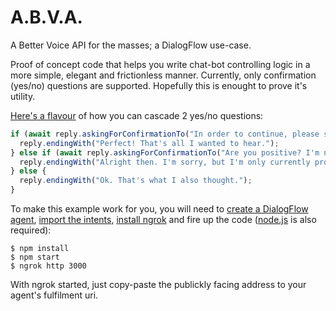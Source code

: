 # A.B.V.A.
A Better Voice API for the masses; a DialogFlow use-case.

Proof of concept code that helps you write chat-bot controlling logic in a more simple, elegant and frictionless manner. Currently, only confirmation (yes/no) questions are supported. Hopefully this is enought to prove it's utility.

[Here's a flavour](https://github.com/3Nigma/abva/blob/master/intents/welcome.js#L15) of how you can cascade 2 yes/no questions:
``` js
if (await reply.askingForConfirmationTo("In order to continue, please say 'yes' if you are a human or 'no' otherwise.")) {
  reply.endingWith("Perfect! That's all I wanted to hear.");
} else if (await reply.askingForConfirmationTo("Are you positive? I'm not going to ask a third time.")) {
  reply.endingWith("Alright then. I'm sorry, but I'm only currently programmed to assist human beings.");
} else {
  reply.endingWith("Ok. That's what I also thought.");
}
```

To make this example work for you, you will need to [create a DialogFlow agent](https://dialogflow.cloud.google.com/#/newAgent), [import the intents](https://www.dropbox.com/s/gtmo5gwdj13wih3/mcchatty-v2.zip?dl=0), [install ngrok](https://ngrok.com/) and fire up the code ([node.js](https://nodejs.org/en/) is also required):
```
$ npm install
$ npm start
$ ngrok http 3000
```
With ngrok started, just copy-paste the publickly facing address to your agent's fulfilment uri.
